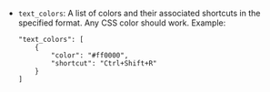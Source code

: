 -   `text_colors`: A list of colors and their associated shortcuts in the specified format. Any CSS color should work.
    Example:
    ```
    "text_colors": [
        {
            "color": "#ff0000",
            "shortcut": "Ctrl+Shift+R"
        }
    ]
    ```
